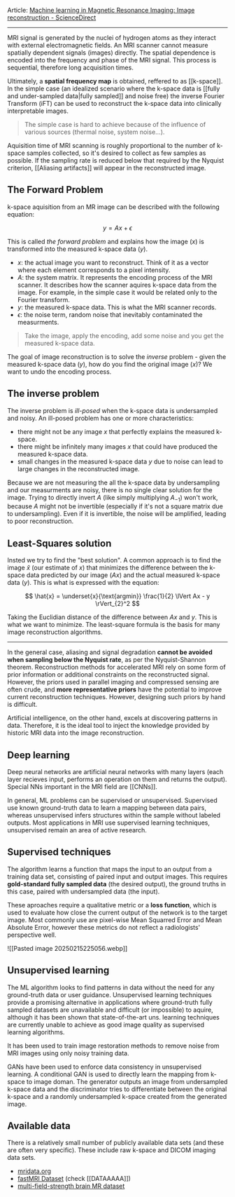 Article: [Machine learning in Magnetic Resonance Imaging: Image reconstruction - ScienceDirect](https://www.sciencedirect.com/science/article/pii/S1120179721001095#s0060)

---

MRI signal is generated by the nuclei of hydrogen atoms as they interact with external electromagnetic fields. An MRI scanner cannot measure spatially dependent signals (images) directly. The spatial dependence is encoded into the frequency and phase of the MRI signal. This process is sequential, therefore long acquisition times.

Ultimately, a **spatial frequency map** is obtained, reffered to as [[k-space]]. In the simple case (an idealized scenario where the k-space data is [[fully and under-sampled data|fully sampled]] and noise free) the inverse Fourier Transform (iFT) can be used to reconstruct the k-space data into clinically interpretable images. 

> The simple case is hard to achieve because of the influence of various sources (thermal noise, system noise...).

Aquisition time of MRI scanning is roughly proportional to the number of k-space samples collected, so it's desired to collect as few samples as possible. If the sampling rate is reduced below that required by the Nyquist criterion, [[Aliasing artifacts]] will appear in the reconstructed image.

## The Forward Problem

k-space aquisition from an MR image can be described with the following equation:

$$
y = Ax + \epsilon
$$

This is called *the forward problem* and explains how the image ($x$) is transformed into the measured k-space data ($y$).

- $x$: the actual image you want to reconstruct. Think of it as a vector where each element corresponds to a pixel intensity.
- $A$: the system matrix. It represents the encoding process of the MRI scanner. It describes how the scanner aquires k-space data from the image. For example, in the simple case it would be related only to the Fourier transform.
- $y$: the measured k-space data. This is what the MRI scanner records.
- $\epsilon$: the noise term, random noise that inevitably contaminated the measurments.

> Take the image, apply the encoding, add some noise and you get the measured k-space data.

The goal of image reconstruction is to solve the *inverse* problem - given the measured k-space data ($y$), how do you find the original image ($x$)? We want to undo the encoding process.

## The inverse problem

The inverse problem is *ill-posed* when the k-space data is undersampled and noisy. An ill-posed problem has one or more characteristics:

- there might not be any image $x$ that perfectly explains the measured k-space.
- there might be infinitely many images $x$ that could have produced the measured k-space data.
- small changes in the measured k-space data $y$ due to noise can lead to large changes in the reconstructed image.

Because we are not measuring the all the k-space data by undersampling and our measurments are noisy, there is no single clear solution for the image. Trying to directly invert $A$ (like simply multiplying $A_{-1}$) won't work, because $A$ might not be invertible (especially if it's not a square matrix due to undersampling). Even if it is invertible, the noise will be amplified, leading to poor reconstruction.

## Least-Squares solution

Insted we try to find the "best solution". A common approach is to find the image $\hat{x}$ (our estimate of $x$) that minimizes the difference between the k-space data predicted by our image ($Ax$) and the actual measured k-space data ($y$). This is what is expressed with the equation:

$$
\hat{x} = \underset{x}{\text{argmin}} \frac{1}{2} \lVert Ax - y \rVert_{2}^2
$$

Taking the Euclidian distance of the difference between $Ax$ and $y$. This is what we want to minimize. The least-square formula is the basis for many image reconstruction algorithms.

---

In the general case, aliasing and signal degradation **cannot be avoided when sampling below the Nyquist rate**, as per the Nyquist-Shannon theorem. Reconstruction methods for accelerated MRI rely on some form of prior information or additional constraints on the reconstructed signal. However, the priors used in parallel imaging and compressed sensing are often crude, and **more representative priors** have the potential to improve current reconstruction techniques. However, designing such priors by hand is difficult. 

Artificial intelligence, on the other hand, excels at discovering patterns in data. Therefore, it is the ideal tool to inject the knowledge provided by historic MRI data into the image reconstruction.

## Deep learning

Deep neural networks are artificial neural networks with many layers (each layer recieves input, performs an operation on them and returns the output). Special NNs important in the MRI field are [[CNNs]].

In general, ML problems can be supervised or unsupervised. Supervised use known ground-truth data to learn a mapping between data pairs, whereas unsupervised infers structures within the sample without labeled outputs. Most applications in MRI use supervised learning techniques, unsupervised remain an area of active research.

## Supervised techniques

The algorithm learns a function that maps the input to an output from a training data set, consisting of paired input and output images. This requires **gold-standard fully sampled data** (the desired output), the ground truths in this case, paired with undersampled data (the input).

These aproaches require a qualitative metric or a **loss function**, which is used to evaluate how close the current output of the network is to the target image. Most commonly use are pixel-wise Mean Squarred Error and Mean Absolute Error, however these metrics do not reflect a radiologists' perspective well.

![[Pasted image 20250215225056.webp]]

## Unsupervised learning

The ML algorithm looks to find patterns in data without the need for any ground-truth data or user guidance. Unsupervised learning techniques provide a promising alternative in applications where ground-truth fully sampled datasets are unavailable and difficult (or impossible) to aquire, although it has been shown that state-of-the-art uns. learning techniques are currently unable to achieve as good image quality as supervised learning algorithms.

It has been used to train image restoration methods to remove noise from MRI images using only noisy training data.

GANs have been used to enforce data consistency in unsupervised learning. A conditional GAN is used to directly learn the mapping from k-space to image doman. The generator outputs an image from undersampled k-space data and the discriminator tries to differentiate between the original k-space and a randomly undersampled k-space created from the generated image.

## Available data

There is a relatively small number of publicly available data sets (and these are often very specific). These include raw k-space and DICOM imaging data sets.

- [mridata.org](http://mridata.org/)
- [fastMRI Dataset](https://fastmri.med.nyu.edu/) (check [[DATAAAAA]])
- [multi-field-strength brain MR dataset](https://www.sciencedirect.com/science/article/pii/S1053811917306687)